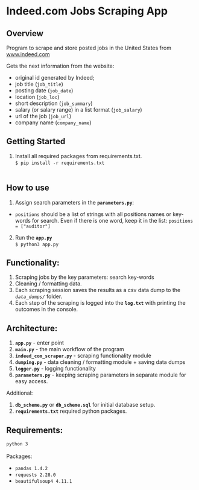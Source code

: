 # Indeed.com Jobs Scraping App

## Overview
Program to scrape and store posted jobs in the United States from  www.indeed.com

Gets the next information from the website:
- original id generated by Indeed;
- job title (`job_title`)
- posting date (`job_date`)
- location  (`job_loc`)
- short description (`job_summary`)
- salary (or salary range) in a list format (`job_salary`)
- url of the job (`job_url`)
- company name (`company_name`)

## Getting Started
1. Install all required packages from requirements.txt.<br/>
`$ pip install -r requirements.txt`
<br/><br/>

## How to use
1. Assign search parameters in the **`parameters.py`**: <br/>
- `positions` should be a list of strings with all positions names or key-words for search. Even if there is one word,
keep it in the list: `positions = ["auditor"]`
2. Run the **`app.py`**<br>
`$ python3 app.py`


## Functionality:
1. Scraping jobs by the key parameters: search key-words
2. Cleaning / formatting data.
3. Each scraping session saves the results as a csv data dump to the *`data_dumps/`* folder.
4. Each step of the scraping is logged into the **`log.txt`** with printing the outcomes in the console.


## Architecture:
1. **`app.py`** - enter point
2. **`main.py`** - the main workflow of the program
3. **`indeed_com_scraper.py`** - scraping functionality module
4. **`dumping.py`** -  data cleaning / formatting module + saving data dumps
5. **`logger.py`** - logging functionality
6. **`parameters.py`** - keeping scraping parameters in separate module for easy access.

Additional:
1. **`db_scheme.py`** or **`db_scheme.sql`** for initial database setup.
2. **`requirements.txt`** required python packages.


## Requirements:
`python 3`
<br><br>
Packages:
- `pandas 1.4.2`
- `requests 2.28.0`
- `beautifulsoup4 4.11.1`








